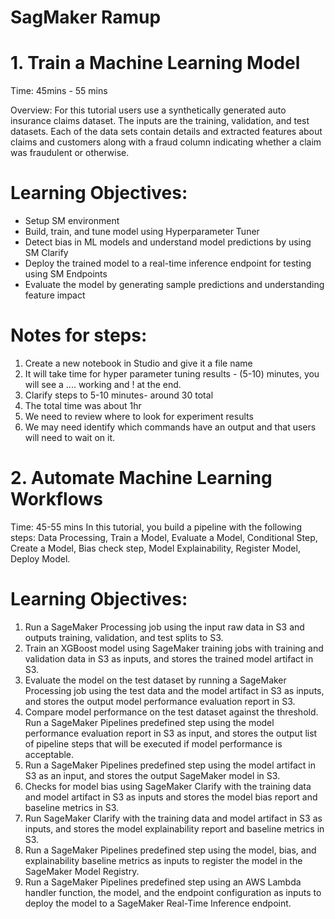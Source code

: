 # SagMaker Ramup
# 1. Train a Machine Learning Model

Time: 45mins - 55 mins

Overview: For this tutorial users use a synthetically generated auto insurance claims dataset. The inputs are the training, validation, and test datasets. Each of the data sets contain details and extracted features about claims and customers along with a fraud column indicating whether a claim was fraudulent or otherwise.

# Learning Objectives:

* Setup SM environment 
* Build, train, and tune model using Hyperparameter Tuner
* Detect bias in ML models and understand model predictions by using SM Clarify
* Deploy the trained model to a real-time inference endpoint for testing using SM Endpoints
* Evaluate the model by generating sample predictions and understanding feature impact

# Notes for steps:

1. Create a new notebook in Studio and give it a file name
2. It will take time for hyper parameter tuning results - (5-10) minutes, you will see a .... working and ! at the end.
3. Clarify steps to 5-10 minutes- around 30 total
4. The total time was about 1hr
5. We need to review where to look for experiment results
6. We may need identify which commands have an output and that users will need to wait on it.



# 2. Automate Machine Learning Workflows

Time: 45-55 mins
In this tutorial, you build a pipeline with the following steps: Data Processing, Train a Model, Evaluate a Model, Conditional Step, Create a Model, Bias check step, Model Explainability, Register Model, Deploy Model.

# Learning Objectives:

1. Run a SageMaker Processing job using the input raw data in S3 and outputs training, validation, and test splits to S3.
2. Train an XGBoost model using SageMaker training jobs with training and validation data in S3 as inputs, and stores the trained model artifact in S3.
3. Evaluate the model on the test dataset by running a SageMaker Processing job using the test data and the model artifact in S3 as inputs, and stores the output model performance evaluation report in S3.
4. Compare model performance on the test dataset against the threshold. Run a SageMaker Pipelines predefined step using the model performance evaluation report in S3 as input, and stores the output list of pipeline steps that will be executed if model performance is acceptable.
5. Run a SageMaker Pipelines predefined step using the model artifact in S3 as an input, and stores the output SageMaker model in S3.
6. Checks for model bias using SageMaker Clarify with the training data and model artifact in S3 as inputs and stores the model bias report and baseline metrics in S3.
7. Run SageMaker Clarify with the training data and model artifact in S3 as inputs, and stores the model explainability report and baseline metrics in S3.
8. Run a SageMaker Pipelines predefined step using the model, bias, and explainability baseline metrics as inputs to register the model in the SageMaker Model Registry.
9. Run a SageMaker Pipelines predefined step using an AWS Lambda handler function, the model, and the endpoint configuration as inputs to deploy the model to a SageMaker Real-Time Inference endpoint.

